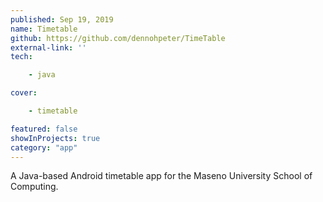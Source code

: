 ```yaml
---
published: Sep 19, 2019
name: Timetable
github: https://github.com/dennohpeter/TimeTable
external-link: ''
tech: 

    - java

cover:

    - timetable

featured: false
showInProjects: true
category: "app"
---
```


A Java-based Android timetable app for the Maseno University School of Computing.

